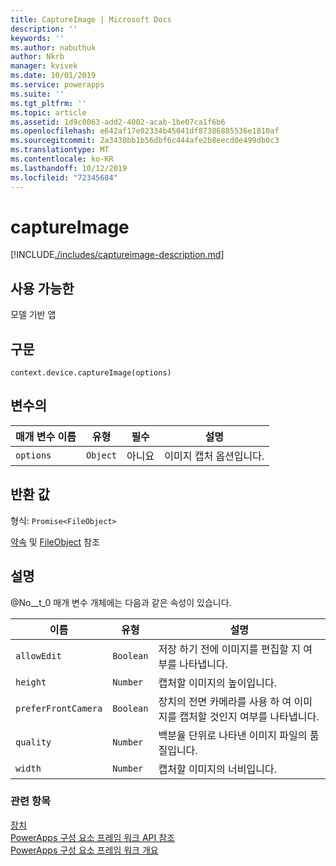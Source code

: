 ```yaml
---
title: CaptureImage | Microsoft Docs
description: ''
keywords: ''
ms.author: nabuthuk
author: Nkrb
manager: kvivek
ms.date: 10/01/2019
ms.service: powerapps
ms.suite: ''
ms.tgt_pltfrm: ''
ms.topic: article
ms.assetid: 1d9c0063-add2-4002-acab-1be07ca1f6b6
ms.openlocfilehash: e642af17e02334b45041df87386885536e1810af
ms.sourcegitcommit: 2a3430bb1b56dbf6c444afe2b8eecd0e499db0c3
ms.translationtype: MT
ms.contentlocale: ko-KR
ms.lasthandoff: 10/12/2019
ms.locfileid: "72345684"
---
```

# <a name="captureimage"></a>captureImage

[!INCLUDE[./includes/captureimage-description.md](./includes/captureimage-description.md)]

## <a name="available-for"></a>사용 가능한 

모델 기반 앱

## <a name="syntax"></a>구문

`context.device.captureImage(options)`

## <a name="parameters"></a>변수의

| 매개 변수 이름|유형|필수|설명|
| ------------- |----|--------|-----------|
|`options`|`Object`|아니요|이미지 캡처 옵션입니다.|

## <a name="return-value"></a>반환 값

형식: `Promise<FileObject>`

[약속](https://developer.mozilla.org/docs/Web/JavaScript/reference/Global_Objects/Promise) 및 [FileObject](../fileobject.md) 참조

## <a name="remarks"></a>설명

@No__t_0 매개 변수 개체에는 다음과 같은 속성이 있습니다.

|이름|유형|설명|
| ---|----|-----------|
|`allowEdit`|`Boolean`|저장 하기 전에 이미지를 편집할 지 여부를 나타냅니다.|
|`height`|`Number`|캡처할 이미지의 높이입니다.|
|`preferFrontCamera`|`Boolean`|장치의 전면 카메라를 사용 하 여 이미지를 캡처할 것인지 여부를 나타냅니다.|
|`quality`|`Number`|백분율 단위로 나타낸 이미지 파일의 품질입니다.|
|`width`|`Number`|캡처할 이미지의 너비입니다.|


### <a name="related-topics"></a>관련 항목

[장치](../device.md)<br/>
[PowerApps 구성 요소 프레임 워크 API 참조](../../reference/index.md)<br/>
[PowerApps 구성 요소 프레임 워크 개요](../../overview.md)